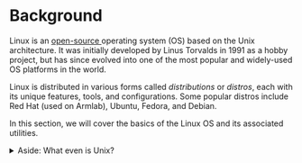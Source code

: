 # Background

Linux is an [open-source ](https://www.redhat.com/en/topics/open-source/what-is-open-source)operating system (OS) based on the Unix architecture. It was initially developed by Linus Torvalds in 1991 as a hobby project, but has since evolved into one of the most popular and widely-used OS platforms in the world.

Linux is distributed in various forms called _distributions_ or _distros_, each with its unique features, tools, and configurations. Some popular distros include Red Hat (used on Armlab), Ubuntu, Fedora, and Debian.

In this section, we will cover the basics of the Linux OS and its associated utilities.&#x20;

<details>

<summary>Aside: What even is Unix?</summary>

The term "Unix" was originally used to refer to a specific operating system developed in the late 1960s and early 1970s by Ken Thompson, Dennis Ritchie, and others at AT\&T's Bell Labs.&#x20;

As Unix grew in popularity, AT\&T began to license the Unix OS source code to academic institutions and commercial entities. This broadened the meaning of the term "Unix" as it was no longer confined to the original system developed at Bell Labs.&#x20;

Later, a number of clones emerged. These were operating systems designed to mimic the functionality of the Unix system, without necessarily using its original source code. One notable example of such a clone is Linux.

</details>

